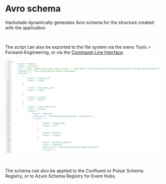 # Avro schema

Hackolade dynamically generates Avro schema for the structure created with the application.

&nbsp;

The script can also be exported to the file system via the menu Tools \> Forward-Engineering, or via the [Command-Line Interface](<CommandLineInterface.md>).

![Avro schema forward-engineering](<lib/Avro%20schema%20forward-engineering.png>)

&nbsp;

The schema can also be applied to the Confluent or Pulsar Schema Registry, or to Azure Schema Registry for Event Hubs.

